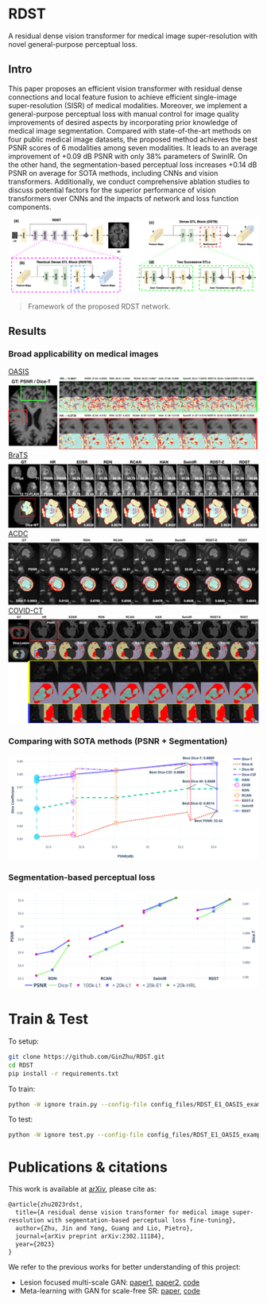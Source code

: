 # RDST
A residual dense vision transformer for medical image super-resolution with novel general-purpose perceptual loss.
## Intro
This paper proposes an efficient vision transformer with residual dense connections and local feature fusion to achieve efficient single-image super-resolution (SISR) of medical modalities. Moreover, we implement a general-purpose perceptual loss with manual control for image quality improvements of desired aspects by incorporating prior knowledge of medical image segmentation. Compared with state-of-the-art methods on four public medical image datasets, the proposed method achieves the best PSNR scores of 6 modalities among seven modalities. It leads to an average improvement of +0.09 dB PSNR with only 38\% parameters of SwinIR. On the other hand, the segmentation-based perceptual loss increases +0.14 dB PSNR on average for SOTA methods, including CNNs and vision transformers. Additionally, we conduct comprehensive ablation studies to discuss potential factors for the superior performance of vision transformers over CNNs and the impacts of network and loss function components.

![](./figures/RDST-MIA-RDST.png)
> Framework of the proposed RDST network.

## Results
### Broad applicability on medical images
[OASIS](https://www.oasis-brains.org/)
![](./figures/RDST-MIA-OASIS.png)
[BraTS](https://www.med.upenn.edu/cbica/brats2020/data.html)
![](./figures/RDST-BraTS-SOTA-mia.png)
[ACDC](https://www.creatis.insa-lyon.fr/Challenge/acdc/databases.html)
![](./figures/RDST-ACDC-SOTA.png)
[COVID-CT](https://zenodo.org/record/3757476)
![](./figures/RDST-COVID-SOTA.png)
### Comparing with SOTA methods (PSNR + Segmentation)
![On OASIS](./figures/RDST_SOTA.png)
### Segmentation-based perceptual loss
![](./figures/SOTA_SEG.png)


# Train & Test
To setup:
```bash
git clone https://github.com/GinZhu/RDST.git
cd RDST
pip install -r requirements.txt
```
To train:
```bash
python -W ignore train.py --config-file config_files/RDST_E1_OASIS_example_SRx4.ini
```
To test:
```bash
python -W ignore test.py --config-file config_files/RDST_E1_OASIS_example_SRx4_testing.ini
```

# Publications & citations
This work is available at [arXiv](https://arxiv.org/abs/2302.11184), please cite as:
```
@article{zhu2023rdst,
  title={A residual dense vision transformer for medical image super-resolution with segmentation-based perceptual loss fine-tuning},
  author={Zhu, Jin and Yang, Guang and Lio, Pietro},
  journal={arXiv preprint arXiv:2302.11184},
  year={2023}
}
```
We refer to the previous works for better understanding of this project:
- Lesion focused multi-scale GAN: [paper1](https://arxiv.org/abs/1810.06693), [paper2](https://arxiv.org/abs/1901.03419), [code](https://github.com/GinZhu/msgan)
- Meta-learning with GAN for scale-free SR: [paper](https://arxiv.org/abs/2105.10738), [code](https://github.com/GinZhu/MIASSR)